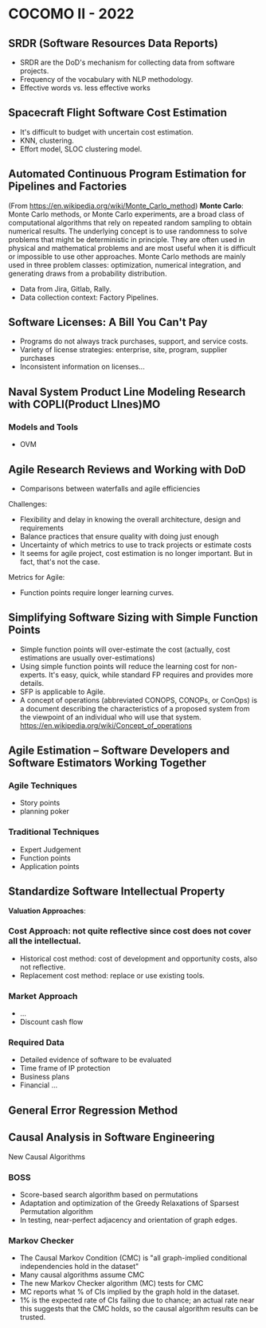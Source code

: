# COCOMO II - 2022

## SRDR (Software Resources Data Reports)

- SRDR are the DoD's mechanism for collecting data from software projects.
- Frequency of the vocabulary with NLP methodology.
- Effective words vs. less effective works

## Spacecraft Flight Software Cost Estimation

- It's difficult to budget with uncertain cost estimation.
- KNN, clustering.
- Effort model, SLOC clustering model.

## Automated Continuous Program Estimation for Pipelines and Factories

(From <https://en.wikipedia.org/wiki/Monte_Carlo_method>) **Monte Carlo**: Monte Carlo methods, or Monte Carlo experiments, are a broad class of computational algorithms that rely on repeated random sampling to obtain numerical results. The underlying concept is to use randomness to solve problems that might be deterministic in principle. They are often used in physical and mathematical problems and are most useful when it is difficult or impossible to use other approaches. Monte Carlo methods are mainly used in three problem classes: optimization, numerical integration, and generating draws from a probability distribution.

- Data from Jira, Gitlab, Rally.
- Data collection context: Factory Pipelines.

## Software Licenses: A Bill You Can't Pay

- Programs do not always track purchases, support, and service costs.
- Variety of license strategies: enterprise, site, program, supplier purchases
- Inconsistent information on licenses...

## Naval System Product Line Modeling Research with COPLI(Product LInes)MO

### Models and Tools

- OVM

## Agile Research Reviews and Working with DoD

- Comparisons between waterfalls and agile efficiencies

Challenges:

- Flexibility and delay in knowing the overall architecture, design and requirements
- Balance practices that ensure quality with doing just enough
- Uncertainty of which metrics to use to track projects or estimate costs
- It seems for agile project, cost estimation is no longer important. But in fact, that's not the case.

Metrics for Agile:

- Function points require longer learning curves.

## Simplifying Software Sizing with Simple Function Points

- Simple function points will over-estimate the cost (actually, cost estimations are usually over-estimations)
- Using simple function points will reduce the learning cost for non-experts. It's easy, quick, while standard FP requires and provides more details.
- SFP is applicable to Agile.
- A concept of operations (abbreviated CONOPS, CONOPs, or ConOps) is a document describing the characteristics of a proposed system from the viewpoint of an individual who will use that system. <https://en.wikipedia.org/wiki/Concept_of_operations>

## Agile Estimation – Software Developers and Software Estimators Working Together

### Agile Techniques

- Story points
- planning poker

### Traditional Techniques

- Expert Judgement
- Function points
- Application points

## Standardize Software Intellectual Property

**Valuation Approaches**:

### Cost Approach: not quite reflective since cost does not cover all the intellectual.

- Historical cost method: cost of development and opportunity costs, also not reflective.
- Replacement cost method: replace or use existing tools.

### Market Approach

- ...
- Discount cash flow

### Required Data

- Detailed evidence of software to be evaluated
- Time frame of IP protection
- Business plans
- Financial ...

## General Error Regression Method

## Causal Analysis in Software Engineering

New Causal Algorithms

### BOSS

- Score-based search algorithm based on permutations
- Adaptation and optimization of the Greedy Relaxations of Sparsest Permutation algorithm
- In testing, near-perfect adjacency and orientation of graph edges.

### Markov Checker

- The Causal Markov Condition (CMC) is "all graph-implied conditional independencies hold in the dataset"
- Many causal algorithms assume CMC
- The new Markov Checker algorithm (MC) tests for CMC
- MC reports what % of CIs implied by the graph hold in the dataset.
- 1% is the expected rate of CIs failing due to chance; an actual rate near this suggests that the CMC holds, so the causal algorithm results can be trusted.
